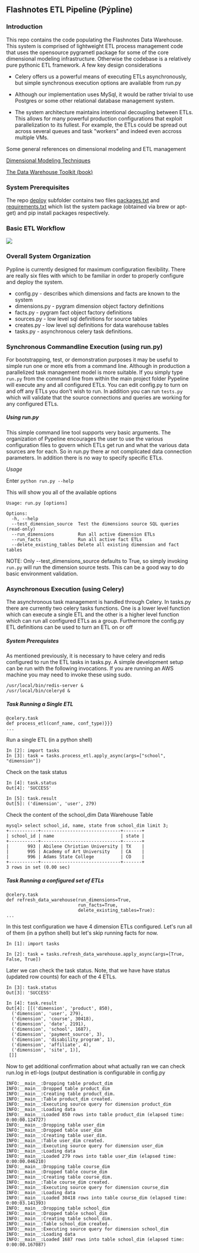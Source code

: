 <h2>Flashnotes ETL Pipeline (Pýpline)</h2>

<h3> Introduction </h3>

This repo contains the code populating the Flashnotes Data Warehouse.  This system is comprised of lightweight ETL process management code that uses the opensource pygrametl package for some of the core dimensional modeling infrastructure.  Otherwise the codebase is a relatively pure pythonic ETL framework.  A few key design considerations

* Celery offers us a powerful means of executing ETLs asynchronously, but simple synchronous execution options are available from run.py

* Although our implementation uses MySql, it would be rather trivial to use Postgres or some other relational database management system.

* The system architecture maintains intentional decoupling between ETLs.  This allows for many powerful production configurations that exploit parallelization to its fullest.  For example, the ETLs could be spread out across several queues and task "workers" and indeed even accross multiple VMs.

Some general references on dimensional modeling and ETL management

[Dimensional Modeling Techniques](http://www.kimballgroup.com/data-warehouse-business-intelligence-resources/kimball-techniques/dimensional-modeling-techniques/)

[The Data Warehouse Toolkit (book)](http://www.amazon.com/The-Data-Warehouse-Toolkit-Dimensional/dp/0471200247)


<h3> System  Prerequisites </h3>

The repo [deploy](./deploy) subfolder contains two files [packages.txt](./deploy/packages.txt) and [requirements.txt](./deploy/requirements.txt)
which list the system package (obtained via brew or apt-get) and pip install packages respectively.


<h3> Basic ETL Workflow </h3>

![](http://www.gliffy.com/go/publish/image/7772209/M.png)

<h3> Overall System Organization </h3>

Pypline is currently designed for maximum configuration flexibility.  There are
really six files with which to be familiar in order to properly configure and deploy the system.

* config.py - describes which dimensions and facts are known to the system
* dimensions.py - pygram dimension object factory definitions
* facts.py - pygram fact object factory definitions
* sources.py - low level sql definitions for source tables
* creates.py - low level sql definitions for data warehouse tables
* tasks.py - asynchronous celery task definitions.


<h3> Synchronous Commandline Execution (using run.py) </h3>

For bootstrapping, test, or demonstration purposes it may be useful to simple run one or more etls from a command line.  Although in production a parallelized task management model is more suitable.  If you simply type `run.py` from the command line from within the main project folder Pypeline will execute any and all configured ETLs.  You can edit config.py to turn on and off any ETLs you don't wish to run.  In addition you can run `tests.py` which will validate that the source connections and queries are working for any configured ETLs.

<h5>Using run.py</h5>

This simple command line tool supports very basic arguments.  The organization of Pypeline encourages the user to use the various configuration files to govern which ETLs get run and what the various data sources are for each.  So in run.py there ar not complicated data connection parameters.  In addition there is no way to specify specific ETLs.

*Usage*

Enter `python run.py --help`

This will show you all of the available options

```
Usage: run.py [options]

Options:
  -h, --help
  --test_dimension_source  Test the dimensions source SQL queries (read-only)
  --run_dimensions         Run all active dimension ETLs
  --run_facts              Run all active fact ETLs
  --delete_existing_tables Delete all existing dimension and fact tables
```
NOTE: Only --test_dimensions_source defaults to True, so simply invoking `run.py` will run the dimension source tests.  This can be a good way to do basic environment validation.

<h3> Asynchronous Execution (using Celery) </h3>

The asynchronous task management is handled through Celery.  In tasks.py there are currently two celery tasks functions.  One is a lower level function which can execute a single ETL and the other is a higher level function which can run all configured ETLs as a group.  Furthermore the config.py ETL definitions can be used to turn an ETL on or off

<h5> System Prerequistes </h5>

As mentioned previously, it is necessary to have celery and redis configured to run the
ETL tasks in tasks.py.  A simple development setup can be run with the following invocations.  If you are running an AWS machine you may need to invoke these using sudo.

```
/usr/local/bin/redis-server &
/usr/local/bin/celeryd &
```


<h5> Task Running a Single ETL </h5> 

```
@celery.task
def process_etl(conf_name, conf_type)}}}
...
```

Run a single ETL (in a python shell)

```
In [2]: import tasks
In [3]: task = tasks.process_etl.apply_async(args=["school", "dimension"])
```

Check on the task status

```
In [4]: task.status
Out[4]: 'SUCCESS'

In [5]: task.result
Out[5]: ('dimension', 'user', 279)
```

Check the content of the school_dim Data Warehouse Table

```
mysql> select school_id, name, state from school_dim limit 3;
+-----------+------------------------------+-------+
| school_id | name                         | state |
+-----------+------------------------------+-------+
|       993 | Abilene Christian University | TX    |
|       995 | Academy of Art University    | CA    |
|       996 | Adams State College          | CO    |
+-----------+------------------------------+-------+
3 rows in set (0.00 sec)

```

<h5> Task Running a configured set of ETLs </h5> 

```
@celery.task
def refresh_data_warehouse(run_dimensions=True,
                           run_facts=True,
                           delete_existing_tables=True):
...
```

In this test configuration we have 4 dimension ETLs configured.  Let's run all of them (in a python shell) but let's skip running facts for now.

```
In [1]: import tasks

In [2]: task = tasks.refresh_data_warehouse.apply_async(args=[True, False, True])
```

Later we can check the task status. Note, that we have have status (updated row counts) for each of the 4 ETLs.

```
In [3]: task.status
Out[3]: 'SUCCESS'

In [4]: task.result
Out[4]: [[('dimension', 'product', 850),
  ('dimension', 'user', 279),
  ('dimension', 'course', 30418),
  ('dimension', 'date', 2191),
  ('dimension', 'school', 1687),
  ('dimension', 'payment_source', 3),
  ('dimension', 'disability_program', 1),
  ('dimension', 'affiliate', 4),
  ('dimension', 'site', 1)],
 []]
```

Now to get additional confirmation about what actually ran we can check run.log in etl-logs (output destination is configurable in config.py

```
INFO:__main__:Dropping table product_dim
INFO:__main__:Dropped table product_dim
INFO:__main__:Creating table product_dim.
INFO:__main__:Table product_dim created.
INFO:__main__:Executing source query for dimension product_dim
INFO:__main__:Loading data
INFO:__main__:Loaded 850 rows into table product_dim (elapsed time: 0:00:00.124727)
INFO:__main__:Dropping table user_dim
INFO:__main__:Dropped table user_dim
INFO:__main__:Creating table user_dim.
INFO:__main__:Table user_dim created.
INFO:__main__:Executing source query for dimension user_dim
INFO:__main__:Loading data
INFO:__main__:Loaded 279 rows into table user_dim (elapsed time: 0:00:00.046210)
INFO:__main__:Dropping table course_dim
INFO:__main__:Dropped table course_dim
INFO:__main__:Creating table course_dim.
INFO:__main__:Table course_dim created.
INFO:__main__:Executing source query for dimension course_dim
INFO:__main__:Loading data
INFO:__main__:Loaded 30418 rows into table course_dim (elapsed time: 0:00:03.141393)
INFO:__main__:Dropping table school_dim
INFO:__main__:Dropped table school_dim
INFO:__main__:Creating table school_dim.
INFO:__main__:Table school_dim created.
INFO:__main__:Executing source query for dimension school_dim
INFO:__main__:Loading data
INFO:__main__:Loaded 1687 rows into table school_dim (elapsed time: 0:00:00.167087)
```
